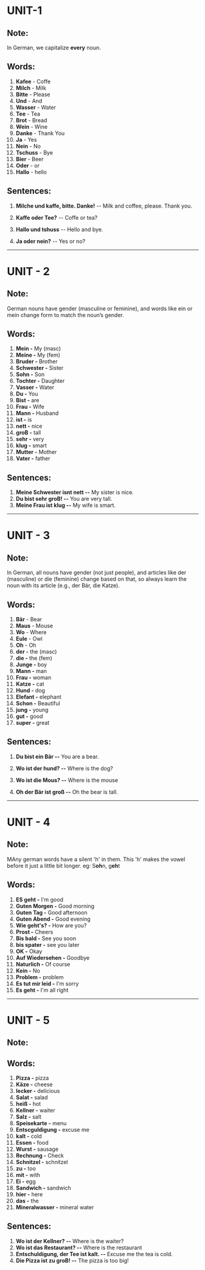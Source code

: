 # UNIT-1
## Note:
In German, we capitalize **every** noun.

## Words:
1. **Kafee** - Coffe
2. **Milch** - Milk
3. **Bitte** - Please
4. **Und** - And
5. **Wasser** - Water
6. **Tee** - Tea
7. **Brot** - Bread
8. **Wein** - Wine
9. **Danke** - Thank You
10. **Ja** - Yes
11. **Nein** - No
12. **Tschuss** - Bye
13. **Bier** - Beer
14. **Oder** - or
15. **Hallo** - hello

## Sentences:
1. **Milche und kaffe, bitte. Danke!** -- Milk and coffee, please. Thank you.

2. **Kaffe oder Tee?** -- Coffe or tea?

3. **Hallo und tshuss** -- Hello and bye.

4. **Ja oder nein?** -- Yes or no?

___
# UNIT - 2
## Note:
German nouns have gender (masculine or feminine), and words like ein or mein change form to match the noun’s gender.

## Words:
1. **Mein -** My (masc)
2. **Meine -** My (fem)
3. **Bruder -**  Brother
4. **Schwester -** Sister
5. **Sohn -** Son
6. **Tochter -** Daughter
7. **Vasser -** Water
8. **Du -** You
9. **Bist -** are
10. **Frau -** Wife
11. **Mann -** Husband
12. **ist -** is
13. **nett -** nice
14. **groB -** tall
15. **sehr -** very
16. **klug -** smart
17. **Mutter -** Mother
18. **Vater -** father

## Sentences:
1. **Meine Schwester isnt nett --** My sister is nice.
2. **Du bist sehr groB! --** You are very tall.
3. **Meine Frau ist klug --** My wife is smart.
___
# UNIT - 3
## Note:
In German, all nouns have gender (not just people), and articles like der (masculine) or die (feminine) change based on that, so always learn the noun with its article (e.g., der Bär, die Katze).

## Words:
1. **Bär** - Bear
2. **Maus** - Mouse
3. **Wo** - Where
4. **Eule** - Owl
5. **Oh** - Oh
6. **der -** the (masc)
7. **die -** the (fem)
8. **Junge -** boy
9. **Mann -** man
10. **Frau -** woman
11. **Katze -** cat
12. **Hund -** dog
13. **Elefant -** elephant
14. **Schon -** Beautiful
15. **jung -** young
16. **gut -** good
17. **super -** great


## Sentences:
1. **Du bist ein Bär --** You are a bear. 

2. **Wo ist der hund? --** Where is the dog? 

3. **Wo ist die Mous? --** Where is the mouse

4. **Oh der Bär ist groß --** Oh the bear is tall.


___
# UNIT - 4
## Note:
MAny german words have a silent 'h' in them. This 'h' makes the vowel before it just a little bit longer.
eg: S**oh**n, g**eh**t

## Words:
1. **ES geht -** I'm good
2. **Guten Morgen -** Good morning
3. **Guten Tag -** Good afternoon
4. **Guten Abend -** Good evening
5. **Wie geht's? -** How are you?
6. **Prost -** Cheers
7. **Bis bald -** See you soon
8. **bis spater -** see you later
9. **OK -** Okay
10. **Auf Wiedersehen -** Goodbye
11. **Naturlich -** Of course
12. **Kein -** No
13. **Problem -** problem
14. **Es tut mir leid -** I'm sorry
15. **Es geht -** I'm all right

___
# UNIT - 5
## Note:


## Words:
1. **Pizza -** pizza
2. **Käze -** cheese
3. **lecker -** delicious
4. **Salat -** salad
5. **heiß -** hot
6. **Kellner -** waiter
7. **Salz -** salt
8. **Speisekarte -** menu
9. **Entscguldigung -** excuse me
10. **kalt -** cold
11. **Essen -** food
12. **Wurst -** sausage
13. **Rechnung -** Check
14. **Schnitzel -** schnitzel
15. **zu -** too
16. **mit -** with
17. **Ei -** egg
18. **Sandwich -** sandwich
19. **hier -** here
20. **das -** the
21. **Mineralwasser -** mineral water

## Sentences:
1. **Wo ist der Kellner? --** Where is the waiter?
2. **Wo ist das Restaurant? --** Where is the restaurant
3. **Entschuldigung, der Tee ist kalt. --** Excuse me the tea is cold.
4. **Die Pizza ist zu groB! --** The pizza is too big!
